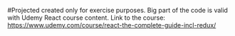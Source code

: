 #Projected created only for exercise purposes. Big part of the code is valid with Udemy React course content.
Link to the course: https://www.udemy.com/course/react-the-complete-guide-incl-redux/
